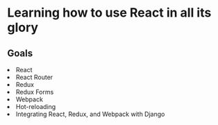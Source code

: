 # Learning how to use React in all its glory 


<h2> Goals </h2>

<li>React</li>
<li>React Router</li>
<li>Redux</li>
<li>Redux Forms</li>
<li>Webpack</li>
<li>Hot-reloading</li>
<li>Integrating React, Redux, and Webpack with Django</li>

